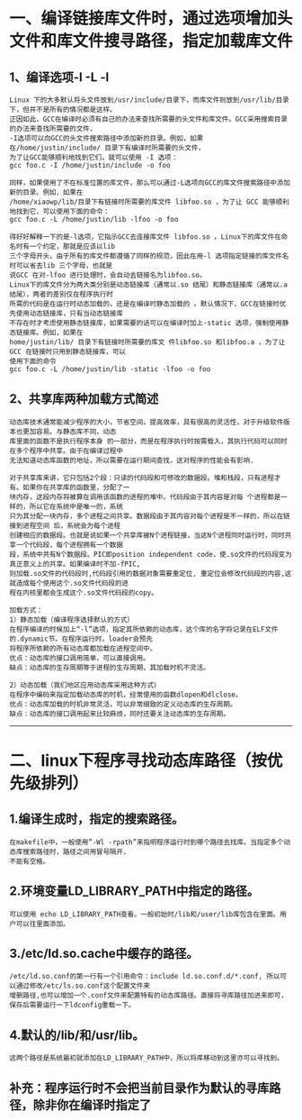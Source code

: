 
一、编译链接库文件时，通过选项增加头文件和库文件搜寻路径，指定加载库文件
===

1、编译选项-I -L -l
---
    Linux 下的大多默认将头文件放到/usr/include/目录下，而库文件则放到/usr/lib/目录下，但并不是所有的情况都是这样。  
    正因如此，GCC在编译时必须有自己的办法来查找所需要的头文件和库文件。GCC采用搜索目录的办法来查找所需要的文件，  
    -I选项可以向GCC的头文件搜索路径中添加新的目录。例如，如果在/home/justin/include/ 目录下有编译时所需要的头文件，  
    为了让GCC能够顺利地找到它们，就可以使用 -I 选项：  
    gcc foo.c -I /home/justin/include -o foo  
    
    同样，如果使用了不在标准位置的库文件，那么可以通过-L选项向GCC的库文件搜索路径中添加新的目录。例如，如果在   
    /home/xiaowp/lib/目录下有链接时所需要的库文件 libfoo.so ，为了让 GCC 能够顺利地找到它，可以使用下面的命令：  
    gcc foo.c -L /home/justin/lib -lfoo -o foo  
    
    得好好解释一下的是-l选项，它指示GCC去连接库文件 libfoo.so 。Linux下的库文件在命名时有一个约定，那就是应该以lib  
    三个字母开头，由于所有的库文件都遵循了同样的规范，因此在用-l 选项指定链接的库文件名时可以省去lib 三个字母，也就是  
    说GCC 在对-lfoo 进行处理时，会自动去链接名为libfoo.so。  
    Linux下的库文件分为两大类分别是动态链接库（通常以.so 结尾）和静态链接库（通常以.a 结尾），两者的差别仅在程序执行时  
    所需的代码是在运行时动态加载的，还是在编译时静态加载的 。默认情况下，GCC在链接时优先使用动态链接库，只有当动态链接库  
    不存在时才考虑使用静态链接库，如果需要的话可以在编译时加上-static 选项，强制使用静态链接库。例如，如果在  
    home/justin/lib/ 目录下有链接时所需要的库文 件libfoo.so 和libfoo.a ，为了让GCC 在链接时只用到静态链接库，可以  
    使用下面的命令  
    gcc foo.c -L /home/justin/lib -static -lfoo -o foo  
    
2、共享库两种加载方式简述
---
    动态库技术通常能减少程序的大小，节省空间，提高效率，具有很高的灵活性，对于升级软件版本也更加容易。与静态库不同，动态  
    库里面的函数不是执行程序本身 的一部分，而是在程序执行时按需载入，其执行代码可以同时在多个程序中共享。由于在编译过程中
    无法知道动态库函数的地址，所以需要在运行期间查找，这对程序的性能会有影响.
    
    对于共享库来讲，它只包括2个段：只读的代码段和可修改的数据段。堆和栈段，只有进程才有。如果你在共享库的函数里，分配了一  
    块内存，这段内存将被算在调用该函数的进程的堆中。代码段由于其内容是对每 个进程都是一样的，所以它在系统中是唯一的，系统  
    只为其分配一块内存，多个进程之间共享。数据段由于其内容对每个进程是不一样的，所以在链接到进程空间 后，系统会为每个进程  
    创建相应的数据段。也就是说如果一个共享库被N个进程链接，当这N个进程同时运行时，同时共享一个代码段，每个进程拥有一个数据  
    段，系统中共有N个数据段。PIC即position independent code，使.so文件的代码段变为真正意义上的共享。如果编译时不加-fPIC,  
    则加载.so文件的代码段时,代码段引用的数据对象需要重定位, 重定位会修改代码段的内容,这就造成每个使用这个.so文件代码段的进  
    程在内核里都会生成这个.so文件代码段的copy。

    加载方式：
    1）静态加载（编译程序选择默认的方式）
    在程序编译的时候加上“-l”选项，指定其所依赖的动态库，这个库的名字将记录在ELF文件的.dynamic节。在程序运行时，loader会预先  
    将程序所依赖的所有动态库都加载在进程空间中。  
    优点：动态库的接口调用简单，可以直接调用。  
    缺点：动态库的生存周期等于进程的生存周期，其加载时机不灵活。  
    
    2）动态加载（我们地区应用动态库采用这种方式）
    在程序中编码来指定加载动态库的时机，经常使用的函数dlopen和dlclose。  
    优点：动态库加载的时机非常灵活，可以非常细致的定义动态库的生存周期。  
    缺点：动态库的接口调用起来比较麻烦，同时还要关注动态库的生存周期。  

-------

二、linux下程序寻找动态库路径（按优先级排列）
===

1.编译生成时，指定的搜索路径。
---
    在makefile中，一般使用”-Wl -rpath”来指明程序运行时到哪个路径去找库。当指定多个动态库搜索路径时，路径之间用冒号隔开，  
    不能有空格。

2.环境变量LD_LIBRARY_PATH中指定的路径。
---
    可以使用 echo LD_LIBRARY_PATH查看。一般初始时/lib和/user/lib库包含在里面。用户可以往里面添加。

3./etc/ld.so.cache中缓存的路径。
---
    /etc/ld.so.conf的第一行有一个引用命令：include ld.so.conf.d/*.conf, 所以可以通过修改/etc/ls.so.conf这个配置文件来  
    增删路径,也可以增加一个.conf文件来配置特有的动态库路径。直接将寻库路径加进来即可，保存后需要运行一下ldconfig重载一下。

4.默认的/lib/和/usr/lib。
--
    这两个路径是系统最初就添加在LD_LIBRARY_PATH中，所以将库移动到这里亦可以寻找到。
  
补充：程序运行时不会把当前目录作为默认的寻库路径，除非你在编译时指定了
--
